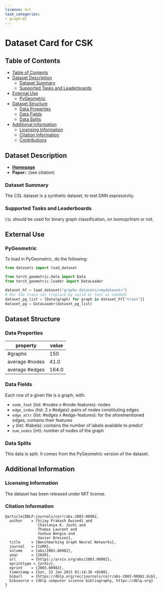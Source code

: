 ```yaml
---
license: mit
task_categories:
- graph-ml
---
```


# Dataset Card for CSK

## Table of Contents
- [Table of Contents](#table-of-contents)
- [Dataset Description](#dataset-description)
  - [Dataset Summary](#dataset-summary)
  - [Supported Tasks and Leaderboards](#supported-tasks-and-leaderboards)
- [External Use](#external-use)
  - [PyGeometric](#pygeometric)
- [Dataset Structure](#dataset-structure)
  - [Data Properties](#data-properties)
  - [Data Fields](#data-fields)
  - [Data Splits](#data-splits)
- [Additional Information](#additional-information)
  - [Licensing Information](#licensing-information)
  - [Citation Information](#citation-information)
  - [Contributions](#contributions)

## Dataset Description
- **[Homepage](https://github.com/graphdeeplearning/benchmarking-gnns)**
- **Paper:**:  (see citation)


### Dataset Summary
The CSL dataset is a synthetic dataset, to test GNN expressivity.

### Supported Tasks and Leaderboards
`CSL` should be used for binary graph classification, on isomoprhism or not. 

## External Use
### PyGeometric
To load in PyGeometric, do the following:

```python
from datasets import load_dataset

from torch_geometric.data import Data
from torch_geometric.loader import DataLoader

dataset_hf = load_dataset("graphs-datasets/<mydataset>")
# For the train set (replace by valid or test as needed)
dataset_pg_list = [Data(graph) for graph in dataset_hf["train"]]
dataset_pg = DataLoader(dataset_pg_list)
```

## Dataset Structure

### Data Properties
| property | value |
|---|---|
| #graphs | 150 |
| average #nodes | 41.0 |
| average #edges | 164.0 |

### Data Fields

Each row of a given file is a graph, with: 
- `node_feat` (list: #nodes x #node-features): nodes
- `edge_index` (list: 2 x #edges): pairs of nodes constituting edges
- `edge_attr` (list: #edges x #edge-features): for the aforementioned edges, contains their features
- `y` (list:  #labels): contains the number of labels available to predict
- `num_nodes` (int): number of nodes of the graph

### Data Splits

This data is split. It comes from the PyGeometric version of the dataset.

## Additional Information

### Licensing Information
The dataset has been released under MIT license.

### Citation Information
```
@article{DBLP:journals/corr/abs-2003-00982,
  author    = {Vijay Prakash Dwivedi and
               Chaitanya K. Joshi and
               Thomas Laurent and
               Yoshua Bengio and
               Xavier Bresson},
  title     = {Benchmarking Graph Neural Networks},
  journal   = {CoRR},
  volume    = {abs/2003.00982},
  year      = {2020},
  url       = {https://arxiv.org/abs/2003.00982},
  eprinttype = {arXiv},
  eprint    = {2003.00982},
  timestamp = {Sat, 23 Jan 2021 01:14:30 +0100},
  biburl    = {https://dblp.org/rec/journals/corr/abs-2003-00982.bib},
  bibsource = {dblp computer science bibliography, https://dblp.org}
}

```
